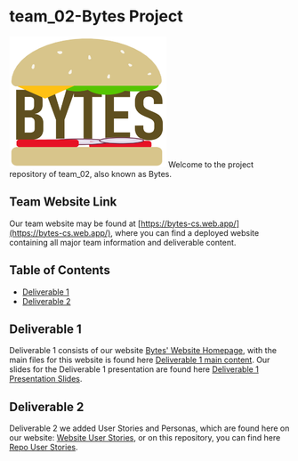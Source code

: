 # team_02-Bytes Project
<img src="https://github.com/CSCC01/team_02-project/blob/master/deliverable1/c01_logo.png" alt="Bytes Logo" width="282" height="236">
Welcome to the project repository of team_02, also known as Bytes.

## Team Website Link
Our team website may be found at [https://bytes-cs.web.app/](https://bytes-cs.web.app/), where you can find a deployed website containing all major team information and deliverable content.

## Table of Contents
- [Deliverable 1](#deliverable-1)
- [Deliverable 2](#deliverable-2)

## Deliverable 1
Deliverable 1 consists of our website [Bytes' Website Homepage](https://bytes-cs.web.app/), with the main files for this website is found here [Deliverable 1 main content](deliverable1/). Our slides for the Deliverable 1 presentation are found here [Deliverable 1 Presentation Slides](slides/deliverable1_slides.pdf).

## Deliverable 2
Deliverable 2 we added User Stories and Personas, which are found here on our website: [Website User Stories](https://bytes-cs.web.app/personaUserStories.html), or on this repository, you can find here [Repo User Stories](teamWebsite/public/personaUserStories.html).
